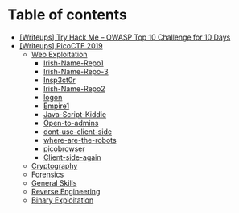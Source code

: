 # Table of contents

* [\[Writeups\] Try Hack Me – OWASP Top 10 Challenge for 10 Days](README.md)
* [\[Writeups\] PicoCTF 2019](https-github.com-m14ghost-picoctf-2019-writeup/README.md)
  * [Web Exploitation](https-github.com-m14ghost-picoctf-2019-writeup/web-exploitation-1/README.md)
    * [Irish-Name-Repo1](https-github.com-m14ghost-picoctf-2019-writeup/web-exploitation-1/irish-name-repo1.md)
    * [Irish-Name-Repo-3](https-github.com-m14ghost-picoctf-2019-writeup/web-exploitation-1/irish-name-repo-3.md)
    * [Insp3ct0r](https-github.com-m14ghost-picoctf-2019-writeup/web-exploitation-1/insp3ct0r.md)
    * [Irish-Name-Repo2](https-github.com-m14ghost-picoctf-2019-writeup/web-exploitation-1/irish-name-repo2.md)
    * [logon](https-github.com-m14ghost-picoctf-2019-writeup/web-exploitation-1/logon.md)
    * [Empire1](https-github.com-m14ghost-picoctf-2019-writeup/web-exploitation-1/empire1.md)
    * [Java-Script-Kiddie](https-github.com-m14ghost-picoctf-2019-writeup/web-exploitation-1/java-script-kiddie.md)
    * [Open-to-admins](https-github.com-m14ghost-picoctf-2019-writeup/web-exploitation-1/open-to-admins.md)
    * [dont-use-client-side](https-github.com-m14ghost-picoctf-2019-writeup/web-exploitation-1/dont-use-client-side.md)
    * [where-are-the-robots](https-github.com-m14ghost-picoctf-2019-writeup/web-exploitation-1/where-are-the-robots.md)
    * [picobrowser](https-github.com-m14ghost-picoctf-2019-writeup/web-exploitation-1/picobrowser.md)
    * [Client-side-again](https-github.com-m14ghost-picoctf-2019-writeup/web-exploitation-1/web-exploitation.md)
  * [Cryptography](https-github.com-m14ghost-picoctf-2019-writeup/cryptography.md)
  * [Forensics](https-github.com-m14ghost-picoctf-2019-writeup/forensics.md)
  * [General Skills](https-github.com-m14ghost-picoctf-2019-writeup/general-skills.md)
  * [Reverse Engineering](https-github.com-m14ghost-picoctf-2019-writeup/reverse-engineering.md)
  * [Binary Exploitation](https-github.com-m14ghost-picoctf-2019-writeup/binary-exploitation.md)

